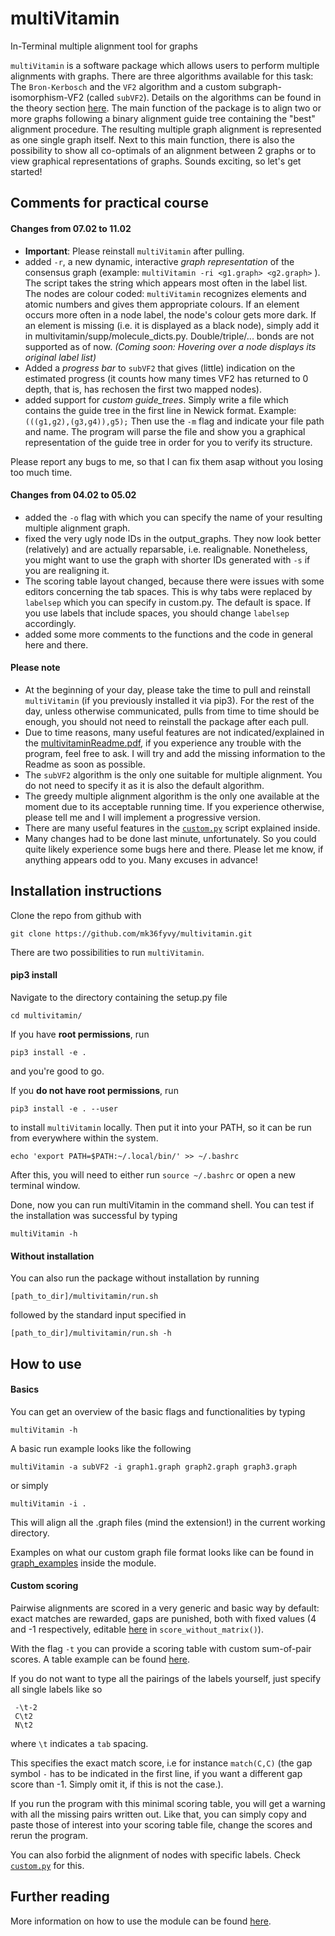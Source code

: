 # multiVitamin
In-Terminal multiple alignment tool for graphs

`multiVitamin` is a software package which allows users to perform multiple alignments with graphs.
There are three algorithms available for this task: The `Bron-Kerbosch` and the `VF2` algorithm and a custom subgraph-isomorphism-VF2 (called `subVF2`). Details
on the algorithms can be found in the theory section [here](multivitaminReadme.pdf). The main function of the package is to align
two or more graphs following a binary alignment guide tree containing the "best" alignment procedure.
The resulting multiple graph alignment is represented as one single graph itself. Next to this main
function, there is also the possibility to show all co-optimals of an alignment between 2 graphs or
to view graphical representations of graphs.
Sounds exciting, so let's get started!


## Comments for practical course

#### Changes from 07.02 to 11.02
- **Important**: Please reinstall `multiVitamin` after pulling.
- added `-r`, a new dynamic, interactive *graph representation* of the consensus graph (example: `multiVitamin -ri <g1.graph> <g2.graph>` ). The script takes the string which appears most often in the label list. The nodes are colour coded: `multiVitamin` recognizes elements and atomic numbers and gives them appropriate colours. If an element occurs more often in a node label, the node's colour gets more dark. If an element is missing (i.e. it is displayed as a black node), simply add it in multivitamin/supp/molecule_dicts.py. Double/triple/... bonds are not supported as of now. *(Coming soon: Hovering over a node displays its original label list)*
- Added a *progress bar* to `subVF2` that gives (little) indication on the estimated progress (it counts how many times VF2 has returned to 0 depth, that is, has rechosen the first two mapped nodes).
- added support for *custom guide_trees*. Simply write a file which contains the guide tree in the first line in Newick format. Example: `(((g1,g2),(g3,g4)),g5);` Then use the `-m` flag and indicate your file path and name. The program will parse the file and show you a graphical representation of the guide tree in order for you to verify its structure.

Please report any bugs to me, so that I can fix them asap without you losing too much time.


#### Changes from 04.02 to 05.02
- added the `-o` flag with which you can specify the name of your resulting multiple alignment graph.
- fixed the very ugly node IDs in the output_graphs. They now look better (relatively) and are actually reparsable, i.e. realignable. Nonetheless, you might want to use the graph with shorter IDs generated with `-s` if you are realigning it.
- The scoring table layout changed, because there were issues with some editors concerning the tab spaces. This is why tabs were replaced by `labelsep` which you can specify in custom.py. The default is space. If you use labels that include spaces, you should change `labelsep` accordingly.
- added some more comments to the functions and the code in general here and there.

#### Please note
- At the beginning of your day, please take the time to pull and reinstall `multiVitamin` (if you previously installed it via pip3). For the rest of the day, unless otherwise communicated, pulls from time to time should be enough, you should not need to reinstall the package after each pull.
- Due to time reasons, many useful features are not indicated/explained in the [multivitaminReadme.pdf](multivitaminReadme.pdf), if you experience any trouble with the program, feel free to ask. I will try and add the missing information to the Readme as soon as possible.
- The `subVF2` algorithm is the only one suitable for multiple alignment. You do not need to specify it as it is also the default algorithm.
- The greedy multiple alignment algorithm is the only one available at the moment due to its acceptable running time. If you experience otherwise, please tell me and I will implement a progressive version.
- There are many useful features in the [`custom.py`](multivitamin/custom.py) script explained inside.
- Many changes had to be done last minute, unfortunately. So you could quite likely experience some bugs here and there. Please let me know, if anything appears odd to you. Many excuses in advance!

## Installation instructions

Clone the repo from github with
```
git clone https://github.com/mk36fyvy/multivitamin.git
```
There are two possibilities to run `multiVitamin`.

#### pip3 install

Navigate to the directory containing the setup.py file
```
cd multivitamin/
```
If you have **root permissions**, run
```
pip3 install -e .
```
and you're good to go.

If you **do not have root permissions**, run
```
pip3 install -e . --user
```
to install `multiVitamin` locally. Then put it into your PATH, so it can be run from everywhere within the system.
```
echo 'export PATH=$PATH:~/.local/bin/' >> ~/.bashrc
```
After this, you will need to either run `source ~/.bashrc` or open a new terminal window.

Done, now you can run multiVitamin in the command shell. You can test if the installation was successful by typing
```
multiVitamin -h
```

#### Without installation

You can also run the package without installation by running
```
[path_to_dir]/multivitamin/run.sh 
```
followed by the standard input specified in
```
[path_to_dir]/multivitamin/run.sh -h 
```

## How to use

#### Basics

You can get an overview of the basic flags and functionalities by typing
```
multiVitamin -h
```
A basic run example looks like the following
```
multiVitamin -a subVF2 -i graph1.graph graph2.graph graph3.graph
```
or simply
```
multiVitamin -i .
```
This will align all the .graph files (mind the extension!) in the current working directory.

Examples on what our custom graph file format looks like can be found in [graph_examples](graph_examples) inside the module.

#### Custom scoring

Pairwise alignments are scored in a very generic and basic way by default: exact matches are rewarded, gaps are punished, both with fixed values (4 and -1 respectively, editable [here](multivitamin/utils/scoring.py) in `score_without_matrix()`). 

With the flag `-t` you can provide a scoring table with custom sum-of-pair scores. A table example can be found [here](scoring_table_example.txt).

If you do not want to type all the pairings of the labels yourself, just specify all single labels like so
```
 -\t-2
 C\t2
 N\t2
```
where `\t` indicates a `tab` spacing. 

This specifies the exact match score, i.e for instance `match(C,C)` (the gap symbol `-` has to be indicated in the first line, if you want a different gap score than -1. Simply omit it, if this is not the case.). 

If you run the program with this minimal scoring table, you will get a warning with all the missing pairs written out. Like that, you can simply copy and paste those of interest into your scoring table file, change the scores and rerun the program.

You can also forbid the alignment of nodes with specific labels. Check [`custom.py`](multivitamin/custom.py) for this. 

## Further reading

More information on how to use the module can be found [here](multivitaminReadme.pdf).
